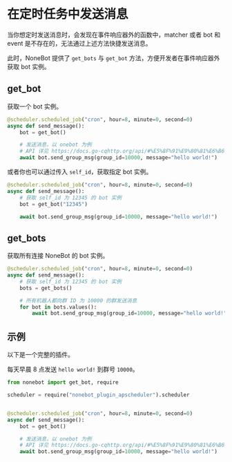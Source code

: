# 在定时任务中发送消息

当你想定时发送消息时，会发现在事件响应器外的函数中，matcher 或者 bot 和 event 是不存在的，无法通过上述方法快捷发送消息。

此时，NoneBot 提供了 `get_bots` 与 `get_bot` 方法，方便开发者在事件响应器外获取 bot 实例。

## get_bot

获取一个 bot 实例。

```python
@scheduler.scheduled_job("cron", hour=8, minute=0, second=0)
async def send_message():
    bot = get_bot()

    # 发送消息，以 onebot 为例
    # API 详见 https://docs.go-cqhttp.org/api/#%E5%8F%91%E9%80%81%E6%B6%88%E6%81%AF
    await bot.send_group_msg(group_id=10000, message="hello world!")
```

或者你也可以通过传入 `self_id`，获取指定 bot 实例。

```python
@scheduler.scheduled_job("cron", hour=8, minute=0, second=0)
async def send_message():
    # 获取 self_id 为 12345 的 bot 实例
    bot = get_bot("12345")

    await bot.send_group_msg(group_id=10000, message="hello world!")
```

## get_bots

获取所有连接 NoneBot 的 bot 实例。

```python
@scheduler.scheduled_job("cron", hour=8, minute=0, second=0)
async def send_message():
    # 获取 self_id 为 12345 的 bot 实例
    bots = get_bots()

    # 所有机器人都向群 ID 为 10000 的群发送消息
    for bot in bots.values():
        await bot.send_group_msg(group_id=10000, message="hello world!")
```

## 示例

以下是一个完整的插件。

每天早晨 8 点发送 `hello world!` 到群号 `10000`。

```python
from nonebot import get_bot, require

scheduler = require("nonebot_plugin_apscheduler").scheduler


@scheduler.scheduled_job("cron", hour=8, minute=0, second=0)
async def send_message():
    bot = get_bot()

    # 发送消息，以 onebot 为例
    # API 详见 https://docs.go-cqhttp.org/api/#%E5%8F%91%E9%80%81%E6%B6%88%E6%81%AF
    await bot.send_group_msg(group_id=10000, message="hello world!")
```
